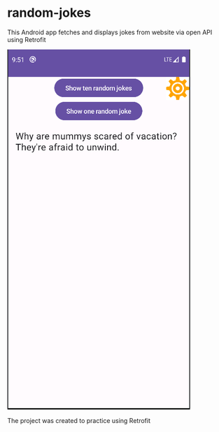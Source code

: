 # random-jokes
This Android app fetches and displays jokes from website via open API using Retrofit

![alt text](Screenshot.png)

The project was created to practice using Retrofit